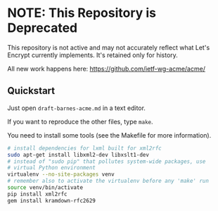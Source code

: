 # NOTE: This Repository is Deprecated

This repository is not active and may not accurately reflect what Let's Encrypt currently implements. It's retained only for history.

All new work happens here: https://github.com/ietf-wg-acme/acme/

## Quickstart

Just open `draft-barnes-acme.md` in a text editor.

If you want to reproduce the other files, type `make`.

You need to install some tools (see the Makefile for more information).
```sh
# install dependencies for lxml built for xml2rfc
sudo apt-get install libxml2-dev libxslt1-dev
# instead of "sudo pip" that pollutes system-wide packages, use
# virtual Python environment
virtualenv --no-site-packages venv
# remember also to activate the virtualenv before any 'make' run
source venv/bin/activate
pip install xml2rfc
gem install kramdown-rfc2629
```
